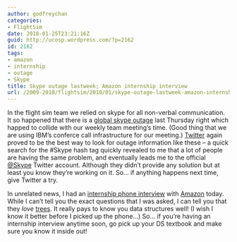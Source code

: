 ```yaml
---
author: godfreychan
categories:
- FlightSim
date: 2010-01-25T23:21:16Z
guid: http://ucosp.wordpress.com/?p=2162
id: 2162
tags:
- amazon
- internship
- outage
- Skype
title: Skype outage lastweek; Amazon internship interview
url: /2009-2010/flightsim/2010/01/skype-outage-lastweek-amazon-internship-interview/
---
```


In the flight sim team we relied on skype for all non-verbal communication. It so happened that there is a [global skype outage](http://twitter.com/Skype/status/8035128397) last Thursday right which happed to collide with our weekly team meeting&#8217;s time. (Good thing that we are using IBM&#8217;s conferce call infrastructure for our meeting.) [Twitter](http://www.twitter.com) again proved to be the best way to look for outage information like these &#8211; a quick search for the #Skype hash tag quickly revealed to me that a lot of people are having the same problem, and eventually leads me to the official [@Skype](http://twitter.com/Skype) Twitter account. Although they didn&#8217;t provide any solution but at least you know they&#8217;re working on it. So&#8230; if anything happens next time, give Twitter a try.

In unrelated news, I had an [internship phone interview](http://www.chancancode.com/2010/01/25/amazon-internship-interview/) with [Amazon](http://www.amazon.com) today. While I can&#8217;t tell you the exact questions that I was asked, I can tell you that they _love_ [trees](http://en.wikipedia.org/wiki/Tree_(data_structure)). It really pays to know you data structures well! (I wish I know it better before I picked up the phone&#8230;) So&#8230; if you&#8217;re having an internship interview anytime soon, go pick up your DS textbook and make sure you know it inside out!